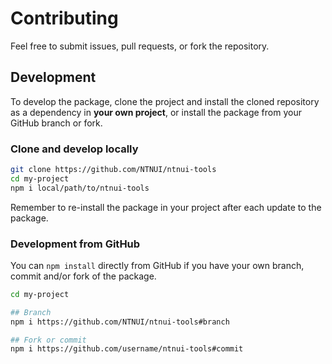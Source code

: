 # Contributing

Feel free to submit issues, pull requests, or fork the repository.

## Development

To develop the package, clone the project and install the cloned repository as a dependency in **your own project**, or install the package from your GitHub branch or fork.

### Clone and develop locally

```sh
git clone https://github.com/NTNUI/ntnui-tools
cd my-project
npm i local/path/to/ntnui-tools
```

Remember to re-install the package in your project after each update to the package.

### Development from GitHub

You can `npm install` directly from GitHub if you have your own branch, commit and/or fork of the package.

```bash
cd my-project

## Branch
npm i https://github.com/NTNUI/ntnui-tools#branch

## Fork or commit
npm i https://github.com/username/ntnui-tools#commit
```
